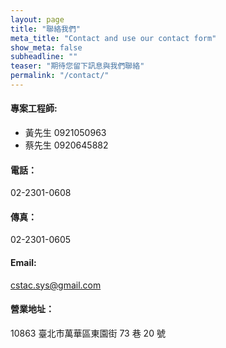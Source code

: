 ```yaml
---
layout: page
title: "聯絡我們"
meta_title: "Contact and use our contact form"
show_meta: false
subheadline: ""
teaser: "期待您留下訊息與我們聯絡"
permalink: "/contact/"
---
```


#### 專案工程師:
+ 黃先生 0921050963
+ 蔡先生 0920645882

#### 電話：
02-2301-0608

#### 傳真：
02-2301-0605

#### Email:
cstac.sys@gmail.com

#### 營業地址：
10863 臺北市萬華區東園街 73 巷 20 號
